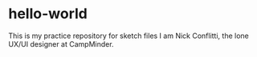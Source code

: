 # hello-world
This is my practice repository for sketch files
I am Nick Conflitti, the lone UX/UI designer at CampMinder.
